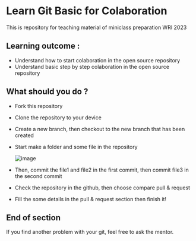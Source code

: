 # Learn Git Basic for Colaboration
This is repository for teaching material of miniclass preparation WRI 2023
## Learning outcome :
* Understand how to start colaboration in the open source repository
* Understand basic step by step colaboration in the open source repository

## What should you do ?
* Fork this repository
* Clone the repository to your device
* Create a new branch, then checkout to the new branch that has been created 
* Start make a folder and some file in the repository
  
  ![image](https://github.com/srikresna/preparation-git/assets/28501206/59358a72-4994-4065-a1e6-100195b773a7)

* Then, commit the file1 and file2 in the first commit, then commit file3 in the second commit
* Check the repository in the github, then choose compare pull & request
* Fill the some details in the pull & request section then finish it!

## End of section
If you find another problem with your git, feel free to ask the mentor.

